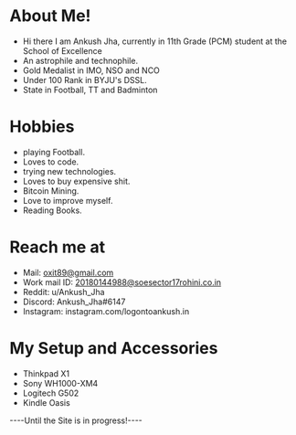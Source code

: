# About Me!
* Hi there I am Ankush Jha, currently in 11th Grade (PCM) student at the School of Excellence
* An astrophile and technophile.
* Gold Medalist in IMO, NSO and NCO
* Under 100 Rank in BYJU's DSSL.
* State in Football, TT and Badminton 
# Hobbies
* playing Football.
* Loves to code.
* trying new technologies.
* Loves to buy expensive shit.
* Bitcoin Mining.
* Love to improve myself.
* Reading Books.
# Reach me at
* Mail: oxit89@gmail.com
* Work mail ID: 20180144988@soesector17rohini.co.in
* Reddit: u/Ankush_Jha 
* Discord: Ankush_Jha#6147
* Instagram: instagram.com/logontoankush.in

# My Setup and Accessories
* Thinkpad X1 
* Sony WH1000-XM4
* Logitech G502
* Kindle Oasis

----Until the Site is in progress!----



